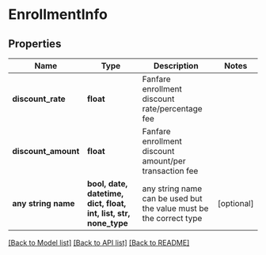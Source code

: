 # EnrollmentInfo


## Properties
Name | Type | Description | Notes
------------ | ------------- | ------------- | -------------
**discount_rate** | **float** | Fanfare enrollment discount rate/percentage fee | 
**discount_amount** | **float** | Fanfare enrollment discount amount/per transaction fee | 
**any string name** | **bool, date, datetime, dict, float, int, list, str, none_type** | any string name can be used but the value must be the correct type | [optional]

[[Back to Model list]](../README.md#documentation-for-models) [[Back to API list]](../README.md#documentation-for-api-endpoints) [[Back to README]](../README.md)


